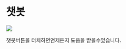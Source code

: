 # 챗봇

![](https://raw.githubusercontent.com/mzux/kiosk-jeju/main/\_images/btn\_k\_chatbot\_normal.png)

챗봇버튼을 터치하면언제든지 도움을 받을수있습니다. 